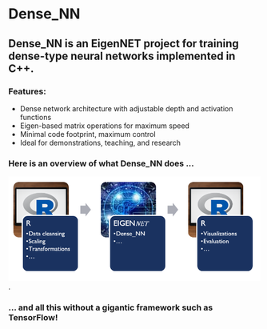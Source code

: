 # Dense_NN
## Dense_NN is an EigenNET project for training dense-type neural networks implemented in C++.

### Features:
<ul>
<li>Dense network architecture with adjustable depth and activation functions</li>
<li>Eigen-based matrix operations for maximum speed</li>
<li>Minimal code footprint, maximum control</li>
<li>Ideal for demonstrations, teaching, and research</li>
</ul>



### Here is an overview of what Dense_NN does ...

![Realization](https://github.com/SuprenumDE/EigenNET/blob/main/images/Strategic_Partner.png).

### ... and all this without a gigantic framework such as TensorFlow!
